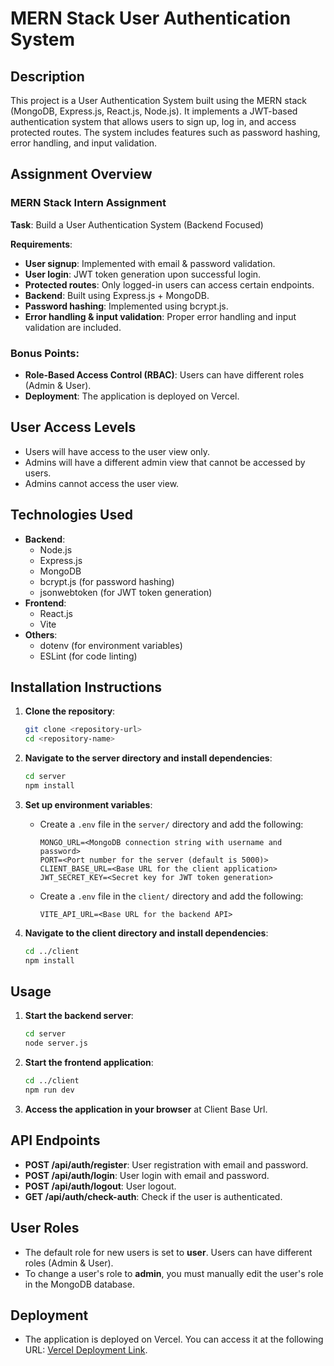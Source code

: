 # MERN Stack User Authentication System

## Description
This project is a User Authentication System built using the MERN stack (MongoDB, Express.js, React.js, Node.js). It implements a JWT-based authentication system that allows users to sign up, log in, and access protected routes. The system includes features such as password hashing, error handling, and input validation.

## Assignment Overview
### MERN Stack Intern Assignment
**Task**: Build a User Authentication System (Backend Focused)

**Requirements**:
- **User signup**: Implemented with email & password validation.
- **User login**: JWT token generation upon successful login.
- **Protected routes**: Only logged-in users can access certain endpoints.
- **Backend**: Built using Express.js + MongoDB.
- **Password hashing**: Implemented using bcrypt.js.
- **Error handling & input validation**: Proper error handling and input validation are included.

### Bonus Points:
- **Role-Based Access Control (RBAC)**: Users can have different roles (Admin & User).
- **Deployment**: The application is deployed on Vercel.

## User Access Levels
- Users will have access to the user view only.
- Admins will have a different admin view that cannot be accessed by users.
- Admins cannot access the user view.

## Technologies Used
- **Backend**: 
  - Node.js
  - Express.js
  - MongoDB
  - bcrypt.js (for password hashing)
  - jsonwebtoken (for JWT token generation)
- **Frontend**: 
  - React.js
  - Vite
- **Others**: 
  - dotenv (for environment variables)
  - ESLint (for code linting)

## Installation Instructions
1. **Clone the repository**:
   ```bash
   git clone <repository-url>
   cd <repository-name>
   ```

2. **Navigate to the server directory and install dependencies**:
   ```bash
   cd server
   npm install
   ```

3. **Set up environment variables**:
   - Create a `.env` file in the `server/` directory and add the following:
     ```
     MONGO_URL=<MongoDB connection string with username and password>
     PORT=<Port number for the server (default is 5000)>
     CLIENT_BASE_URL=<Base URL for the client application>
     JWT_SECRET_KEY=<Secret key for JWT token generation>

     ```

   - Create a `.env` file in the `client/` directory and add the following:
     ```
     VITE_API_URL=<Base URL for the backend API>

     ```

4. **Navigate to the client directory and install dependencies**:
   ```bash
   cd ../client
   npm install
   ```

## Usage
1. **Start the backend server**:
   ```bash
   cd server
   node server.js
   ```

2. **Start the frontend application**:
   ```bash
   cd ../client
   npm run dev
   ```

3. **Access the application in your browser** at Client Base Url.

## API Endpoints
- **POST /api/auth/register**: User registration with email and password.
- **POST /api/auth/login**: User login with email and password.
- **POST /api/auth/logout**: User logout.
- **GET /api/auth/check-auth**: Check if the user is authenticated.

## User Roles
- The default role for new users is set to **user**. Users can have different roles (Admin & User).
- To change a user's role to **admin**, you must manually edit the user's role in the MongoDB database.

## Deployment
- The application is deployed on Vercel. You can access it at the following URL: [Vercel Deployment Link](https://udaan-assignment.ranbirsingh.xyz/).
